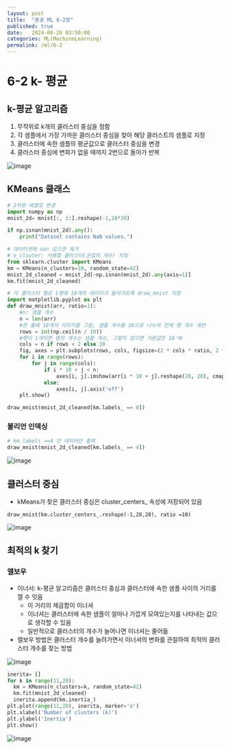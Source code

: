 ```yaml
---
layout: post
title:  "혼공 ML 6-2장"
published: true
date:   2024-08-26 03:50:00
categories: ML(MachineLearning)
permalink: /ml/6-2
---
```


# 6-2 k- 평균

## k-평균 알고리즘

1. 무작위로 k개의 클러스터 중심을 정함
2. 각 샘플에서 가장 가까운 클러스터 중심을 찾아 해당 클러스트의 샘플로 지정
3. 클러스터에 속한 샘플의 평균값으로 클러스터 중심을 변경
4. 클러스터 중심에 변화가 없을 때까지 2번으로 돌아가 반복

![image](https://github.com/user-attachments/assets/0ca5ad34-5a96-4d0f-8573-5eda69ceb67a)

## KMeans 클래스

``` python
# 2차원 배열로 변경
import numpy as np
mnist_2d= mnist[:, 1:].reshape(-1,28*28)

if np.isnan(mnist_2d).any():
    print("Dataset contains NaN values.")

# 데이터셋에 nan 있으면 제거
# n_clsuter: 사용할 클러스터(군집의 개수) 지정
from sklearn.cluster import KMeans
km = KMeans(n_clusters=10, random_state=42)
mnist_2d_cleaned = mnist_2d[~np.isnan(mnist_2d).any(axis=1)]
km.fit(mnist_2d_cleaned)

# 각 클러스터 별로 1행에 10개의 데이터가 들어가도록 draw_mnist 지정
import matplotlib.pyplot as plt
def draw_mnist(arr, ratio=1):
    #n: 샘플 개수
    n = len(arr)
    #한 줄에 10개의 이미지를 그림, 샘플 개수를 10으로 나누어 전체 행 개수 계싼
    rows = int(np.ceil(n / 10))
    #행이 1개이면 열의 개수는 샘플 개수, 그렇지 않으면 기본값은 10ㄱ0
    cols = n if rows < 2 else 10
    fig, axes = plt.subplots(rows, cols, figsize=(2 * cols * ratio, 2 * rows * ratio), squeeze=False)
    for i in range(rows):
        for j in range(cols):
            if i * 10 + j < n:
                axes[i, j].imshow(arr[i * 10 + j].reshape(28, 28), cmap='gray')
            else:
                axes[i, j].axis('off')
    plt.show()

draw_mnist(mnist_2d_cleaned[km.labels_ == 0])
```

### 불리언 인덱싱

```python
# km.labels ==4 인 데이터만 출력
draw_mnist(mnist_2d_cleaned[km.labels_ == 4])
```

![image](https://github.com/user-attachments/assets/5d9c7417-79c8-4187-838b-e0b4367d41fe)

## 클러스터 중심

- kMeans가 찾은 클러스터 중심은 cluster_centers_ 속성에 저장되어 있음

```pyhton
draw_mnist(km.cluster_centers_.reshape(-1,28,28), ratio =10)
```

![image](https://github.com/user-attachments/assets/5a72fb58-c1c8-4ecb-be6b-554f6dfa0494)

## 최적의 k 찾기

### 엘보우
- 이너서: k-평균 알고리즘은 클러스터 중심과 클러스터에 속한 샘플 사이의 거리를 잴 수 잇음
   - 이 거리의 제곱합이 이너셔
   - 이너셔는 클러스터에 속한 샘플이 얼마나 가깝게 모여있는지를 나타내는 값으로 생각할 수 있음
   - 일반적으로 클러스터의 개수가 늘어나면 이너셔는 줄어듦
- 엘보우 방법은 클러스터 개수를 늘려가면서 이너셔의 변화를 관찰하여 최적의 클러스터 개수를 찾는 방법  

![image](https://github.com/user-attachments/assets/57fea8bc-7433-4783-8fd5-0d2bd536b44e)

``` python
inerita= []
for k in range(11,20):
  km = KMeans(n_clusters=k, random_state=42)
  km.fit(mnist_2d_cleaned)
  inerita.append(km.inertia_)
plt.plot(range(11,20), inerita, marker='o')
plt.xlabel('Number of clusters (k)')
plt.ylabel('Inertia')
plt.show()
```

![image](https://github.com/user-attachments/assets/97d41ce0-8905-4e51-9cf3-76ad20639c54)